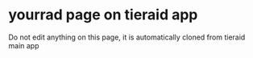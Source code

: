 # yourrad page on tieraid app

Do not edit anything on this page, it is automatically cloned from tieraid main app
